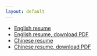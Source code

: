 ```yaml
---
layout: default
---
```


- [English resume](/resumes/resume.html)
- [English resume, download PDF](/resumes/resume.pdf)
- [Chinese resume](/resumes/resume-cn.html)
- [Chinese resume, download PDF](/resumes/resume-cn.pdf)

